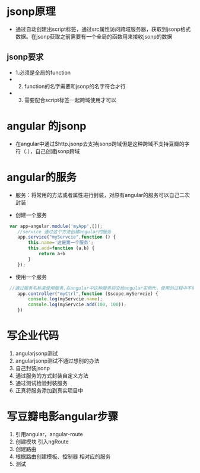 # jsonp原理

- 通过自动创建出script标签，通过src属性访问跨域服务器，获取到jsonp格式数据。在jsonp获取之前需要有一个全局的函数用来接收jsonp的数据

## jsonp要求

- 1.必须是全局的function
- 2. function的名字需要和jsonp的名字符合才行
- 3. 需要配合script标签一起跨域使用才可以

# angular 的jsonp

- 在angular中通过$http.jsonp去支持jsonp跨域但是这种跨域不支持豆瓣的字符（.），自己创建jsonp跨域

# angular的服务

- 服务：将常用的方法或者属性进行封装，对原有angular的服务可以自己二次封装

- 创建一个服务

```javascript
 var app=angular.module('myApp',[]);
    //service 通过这个方法创建angular的服务
    app.service("myServcie",function () {
        this.name='这是第一个服务';
        this.add=function (a,b) {
            return a+b
        }
    });
```

- 使用一个服务

```javascript
 //通过服务名称来使用服务,在angular中这种服务将交给angular实例化，使用的过程中不需要new
    app.controller("myCtrl",function ($scope,myServcie) {
        console.log(myServcie.name);
        console.log(myServcie.add(100, 100));
    })
```

# 写企业代码

1. angularjsonp测试
2. angularjsonp测试不通过想别的办法
3. 自己封装jsonp
4. 通过服务的方式封装自定义方法
5. 通过测试检验封装服务
6. 正真将服务添加到真实项目中

# 写豆瓣电影angular步骤

1. 引用angular，angular-route
2. 创建模块 引入ngRoute
3. 创建路由
4. 根据路由创建模板、控制器 相对应的服务
5. 测试